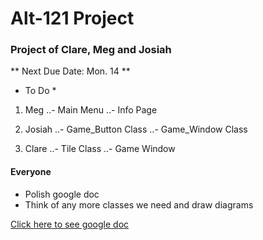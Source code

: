 Alt-121 Project
===========
### Project of Clare, Meg and Josiah


** Next Due Date: Mon. 14 ** 
* To Do *
1. Meg
..- Main Menu
..- Info Page

2. Josiah
..- Game_Button Class
..- Game_Window Class

3. Clare
..- Tile Class
..- Game Window

#### Everyone
- Polish google doc
- Think of any more classes we need and draw diagrams

[Click here to see google doc](https://docs.google.com/document/d/1s6zrg83qeJcx_xlaaqtAGxf_eCGjr9eIT5DZcU4lYeE/edit?usp=sharing)